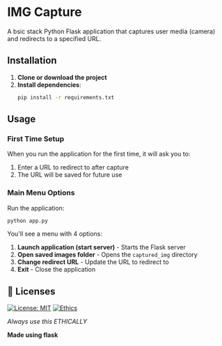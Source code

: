 # IMG Capture

A bsic stack Python Flask application that captures user media (camera) and redirects to a specified URL. 

## Installation

1. **Clone or download the project**
2. **Install dependencies**:
   ```bash
   pip install -r requirements.txt
   ```

## Usage

### First Time Setup
When you run the application for the first time, it will ask you to:
1. Enter a URL to redirect to after capture
2. The URL will be saved for future use

### Main Menu Options

Run the application:
```bash
python app.py
```

You'll see a menu with 4 options:

1. **Launch application (start server)** - Starts the Flask server
2. **Open saved images folder** - Opens the `captured_img` directory
3. **Change redirect URL** - Update the URL to redirect to
4. **Exit** - Close the application

## 📝 Licenses

[![License: MIT](https://img.shields.io/badge/License-MIT-yellow.svg)](LICENSE)
[![Ethics](https://img.shields.io/badge/Ethics-Guidelines-blue)](ETHICS)


*Always use this ETHICALLY*

**Made using flask**
